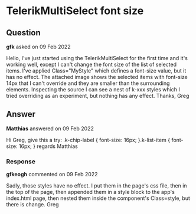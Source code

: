 # TelerikMultiSelect font size

## Question

**gfk** asked on 09 Feb 2022

Hello, I've just started using the TelerikMultiSelect for the first time and it's working well, except I can't change the font size of the list of selected items. I've applied Class="MyStyle" which defines a font-size value, but it has no effect. The attached image shows the selected items with font-size 14px that I can't override and they are smaller than the surrounding elements. Inspecting the source I can see a nest of k-xxx styles which I tried overriding as an experiment, but nothing has any effect. Thanks, Greg

## Answer

**Matthias** answered on 09 Feb 2022

Hi Greg, give this a try: .k-chip-label { font-size: 16px;
}.k-list-item { font-size: 16px;
} regards Matthias

### Response

**gfkeogh** commented on 09 Feb 2022

Sadly, those styles have no effect. I put them in the page's css file, then in the top of the page, then appended them in a style block to the app's index.html page, then nested them inside the component's Class=style, but there is change. Greg
